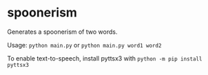 # spoonerism
Generates a spoonerism of two words.

Usage: `python main.py` or `python main.py word1 word2`

To enable text-to-speech, install pyttsx3 with `python -m pip install pyttsx3`
